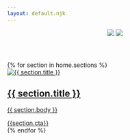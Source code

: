 ```yaml
---
layout: default.njk
---
```


<header>
  <img src="{{ home.headerlogo }}" class="logo">
  <img src="{{ home.headerimage }}" class="hero">
</header>
<div class="content">{% for section in home.sections %}
    <section class="section-panel">
      <div class="image">
        <a href="{{ section.url }}">
          <img src="{{ section.sectionimage }}" alt="{{ section.title }}">
        </a>
      </div>
      <div class="copy">
        <a href="{{ section.url }}">
          <h2>{{ section.title }}</h2>
        </a>
        <a href="{{ section.url }}">
          <p>{{ section.body }}</p>
        </a>
        <a href="{{ section.url }}" class="cta">{{section.cta}}</a>
      </div>
    </section>{% endfor %}
</div>
